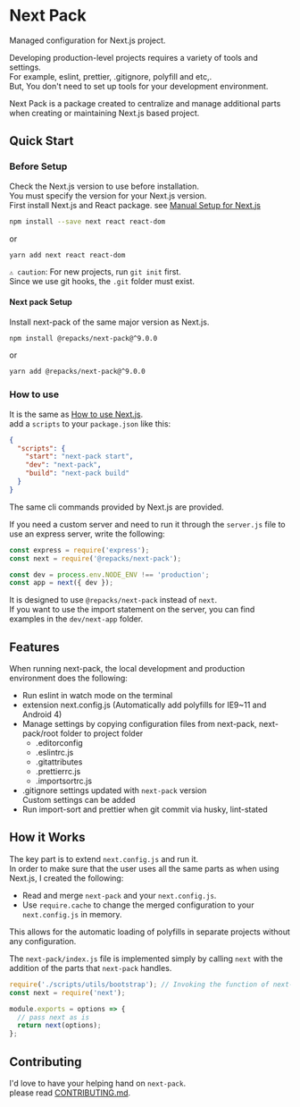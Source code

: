 # Next Pack

Managed configuration for Next.js project.

Developing production-level projects requires a variety of tools and settings.  
For example, eslint, prettier, .gitignore, polyfill and etc,.  
But, You don't need to set up tools for your development environment.

Next Pack is a package created to centralize and manage additional parts when creating or maintaining Next.js based project.

## Quick Start

### Before Setup

Check the Next.js version to use before installation.  
You must specify the version for your Next.js version.  
First install Next.js and React package. see [Manual Setup for Next.js](https://github.com/zeit/next.js#manual-setup)

```sh
npm install --save next react react-dom
```

or

```sh
yarn add next react react-dom
```

`⚠️ caution`: For new projects, run `git init` first.  
Since we use git hooks, the `.git` folder must exist.

#### Next pack Setup

Install next-pack of the same major version as Next.js.

```sh
npm install @repacks/next-pack@^9.0.0
```

or

```sh
yarn add @repacks/next-pack@^9.0.0
```

### How to use

It is the same as [How to use Next.js](https://nextjs.org/docs#manual-setup).  
add a `scripts` to your `package.json` like this:

```json
{
  "scripts": {
    "start": "next-pack start",
    "dev": "next-pack",
    "build": "next-pack build"
  }
}
```

The same cli commands provided by Next.js are provided.

If you need a custom server and need to run it through the `server.js` file to use an express server, write the following:

```js
const express = require('express');
const next = require('@repacks/next-pack');

const dev = process.env.NODE_ENV !== 'production';
const app = next({ dev });
```

It is designed to use `@repacks/next-pack` instead of `next`.  
If you want to use the import statement on the server, you can find examples in the `dev/next-app` folder.

## Features

When running next-pack, the local development and production environment does the following:

- Run eslint in watch mode on the terminal
- extension next.config.js (Automatically add polyfills for IE9~11 and Android 4)
- Manage settings by copying configuration files from next-pack, next-pack/root folder to project folder
  - .editorconfig
  - .eslintrc.js
  - .gitattributes
  - .prettierrc.js
  - .importsortrc.js
- .gitignore settings updated with `next-pack` version  
  Custom settings can be added
- Run import-sort and prettier when git commit via husky, lint-stated

## How it Works

The key part is to extend `next.config.js` and run it.  
In order to make sure that the user uses all the same parts as when using Next.js, I created the following:

- Read and merge `next-pack` and your `next.config.js`.
- Use `require.cache` to change the merged configuration to your `next.config.js` in memory.

This allows for the automatic loading of polyfills in separate projects without any configuration.

The `next-pack/index.js` file is implemented simply by calling `next` with the addition of the parts that `next-pack` handles.

```js
require('./scripts/utils/bootstrap'); // Invoking the function of next-pack
const next = require('next');

module.exports = options => {
  // pass next as is
  return next(options);
};
```

## Contributing

I'd love to have your helping hand on `next-pack`.  
please read [CONTRIBUTING.md](CONTRIBUTING.md).
